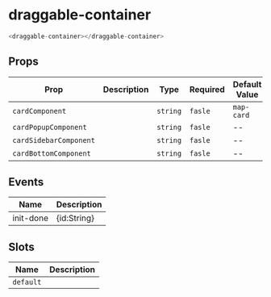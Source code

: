 # draggable-container

```js
<draggable-container></draggable-container>
```

## Props

| Prop                   | Description | Type     | Required | Default Value |
| ---------------------- | ----------- | -------- | -------- | ------------- |
| `cardComponent`        |             | `string` | `fasle`  | `map-card`    |
| `cardPopupComponent`   |             | `string` | `fasle`  | --            |
| `cardSidebarComponent` |             | `string` | `fasle`  | --            |
| `cardBottomComponent`  |             | `string` | `fasle`  | --            |

## Events

| Name      | Description |
| --------- | ----------- |
| init-done | {id:String} |

## Slots

| Name      | Description |
| --------- | ----------- |
| `default` |             |
